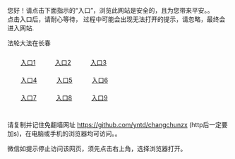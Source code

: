 您好！请点击下面指示的“入口”，浏览此网站是安全的，且为您带来平安。。 <br/>
点击入口后，请耐心等待， 过程中可能会出现无法打开的提示，请忽略，最终会进入网站. </br>

法轮大法在长春<br/>
<div style="padding:10px"><a style="margin:20px" target="_blank" href="https://d1471laarm7rub.cloudfront.net/2Qpsp?nqvpilqu" id="ccLink1" rel="nofollow">入口1</a> <a target="_blank" style="margin:20px" href="https://d3sdy1rrfkz5wf.cloudfront.net/2Qpsp?sfamj" id="ccLink2" rel="nofollow">入口2</a> <a style="margin:20px" target="_blank" href="https://d1ut2xfkhzmihc.cloudfront.net/2Qpsp?tvsta" id="ccLink3" rel="nofollow">入口3</a></div>

<div style="padding:10px" ><a style="margin:20px" target="_blank" href="https://d1471laarm7rub.cloudfront.net/2Qpsp?nqvpilqu" id="ccLink4" rel="nofollow">入口4</a> <a style="margin:20px" href="https://d3sdy1rrfkz5wf.cloudfront.net/2Qpsp?sfamj" target="_blank" id="ccLink5" rel="nofollow">入口5</a> <a style="margin:20px" href="https://d1ut2xfkhzmihc.cloudfront.net/2Qpsp?tvsta" target="_blank" id="ccLink6" rel="nofollow">入口6</a></div>

<div style="padding:10px"><a style="margin:20px" target="_blank" href="https://d1471laarm7rub.cloudfront.net/2Qpsp?nqvpilqu" id="ccLink7" rel="nofollow">入口7</a> <a style="margin:20px" href="https://d3sdy1rrfkz5wf.cloudfront.net/2Qpsp?sfamj" target="_blank" id="ccLink8" rel="nofollow">入口8</a> <a style="margin:20px" target="_blank" href="https://d1ut2xfkhzmihc.cloudfront.net/2Qpsp?tvsta" id="ccLink9" rel="nofollow">入口9</a></div>

<br/>



请复制并记住免翻墙网址 https://github.com/yntd/changchunzx (http后一定要加s)，在电脑或手机的浏览器均可访问。。<br/>

微信如提示停止访问该网页，须先点击右上角，选择浏览器打开。
